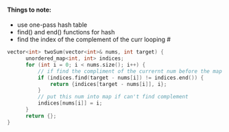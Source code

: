 #### Things to note:
* use one-pass hash table
* find() and end() functions for hash
* find the index of the complement of the curr looping #

```cpp
vector<int> twoSum(vector<int>& nums, int target) {
      unordered_map<int, int> indices;
      for (int i = 0; i < nums.size(); i++) {
          // if find the compliment of the currernt num before the map ends, return
          if (indices.find(target - nums[i]) != indices.end()) {
              return {indices[target - nums[i]], i};
          }
          // put this num into map if can't find complement
          indices[nums[i]] = i; 
      }
      return {};
}
```
